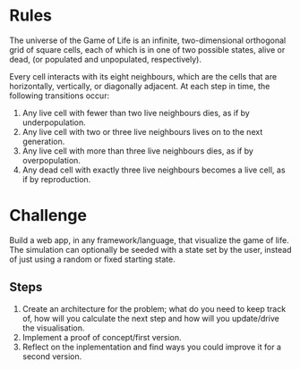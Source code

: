 # Rules
The universe of the Game of Life is an infinite, two-dimensional orthogonal grid of square cells, each of which is in one of two possible states, alive or dead, (or populated and unpopulated, respectively).

Every cell interacts with its eight neighbours, which are the cells that are horizontally, vertically, or diagonally adjacent. At each step in time, the following transitions occur:

1. Any live cell with fewer than two live neighbours dies, as if by underpopulation.
2. Any live cell with two or three live neighbours lives on to the next generation.
3. Any live cell with more than three live neighbours dies, as if by overpopulation.
4. Any dead cell with exactly three live neighbours becomes a live cell, as if by reproduction.

# Challenge
Build a web app, in any framework/language, that visualize the game of life. The simulation can optionally be seeded with a state set by the user, instead of just using a random or fixed starting state.

## Steps
1. Create an architecture for the problem; what do you need to keep track of, how will you calculate the next step and how will you update/drive the visualisation.
2. Implement a proof of concept/first version.
3. Reflect on the inplementation and find ways you could improve it for a second version.
